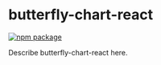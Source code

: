 # butterfly-chart-react

[![npm package][npm-badge]][npm]

Describe butterfly-chart-react here.

[npm-badge]: https://img.shields.io/npm/v/npm-package.png?style=flat-square
[npm]: https://www.npmjs.org/package/npm-package
